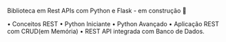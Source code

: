 Biblioteca em Rest APIs com Python e Flask - em construção 🚧

• Conceitos REST • Python Iniciante • Python Avançado • Aplicação REST com CRUD(em Memória) • REST API integrada com Banco de Dados.
